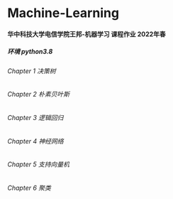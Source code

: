 # Machine-Learning

#### 华中科技大学电信学院王邦-机器学习 课程作业 2022年春
##### 环境 python3.8  
###### *Chapter 1 决策树*
###### *Chapter 2 朴素贝叶斯*
###### *Chapter 3 逻辑回归*
###### *Chapter 4 神经网络*
###### *Chapter 5 支持向量机*
###### *Chapter 6 聚类*
